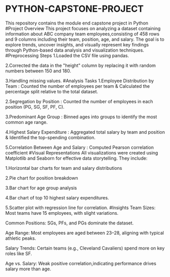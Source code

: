 # PYTHON-CAPSTONE-PROJECT
This repository contains the module end capstone project in Python
#Project Overview
This project focuses on analyzing a dataset containing information about ABC company team employees,consisting of 458 rows and 9 columns including their team, position, age, and salary. The goal is to explore trends, uncover insights, and visually represent key findings through Python-based data analysis and visualization techniques.
#Preprocessing Steps
1.Loaded the CSV file using pandas.

2.Corrected the data in the "height" column by replacing it with random numbers between 150 and 180.

3.Handling missing values.
#Analysis Tasks
1.Employee Distribution by Team : Counted the number of employees per team & Calculated the percentage split relative to the total dataset.

2.Segregation by Position : Counted the number of employees in each position (PG, SG, SF, PF, C).

3.Predominant Age Group : Binned ages into groups to identify the most common age range.

4.Highest Salary Expenditure : Aggregated total salary by team and position & Identified the top-spending combination.

5.Correlation Between Age and Salary : Computed Pearson correlation coefficient
#Visual Representations
All visualizations were created using Matplotlib and Seaborn for effective data storytelling. They include:

1.Horizontal bar charts for team and salary distributions

2.Pie chart for position breakdown

3.Bar chart for age group analysis

4.Bar chart of top 10 highest salary expenditures.

5.Scatter plot with regression line for correlation.
#Insights
Team Sizes: Most teams have 15 employees, with slight variations.

Common Positions: SGs, PFs, and PGs dominate the dataset.

Age Range: Most employees are aged between 23–28, aligning with typical athletic peaks.

Salary Trends: Certain teams (e.g., Cleveland Cavaliers) spend more on key roles like SF.

Age vs. Salary: Weak positive correlation,indicating performance drives salary more than age.
